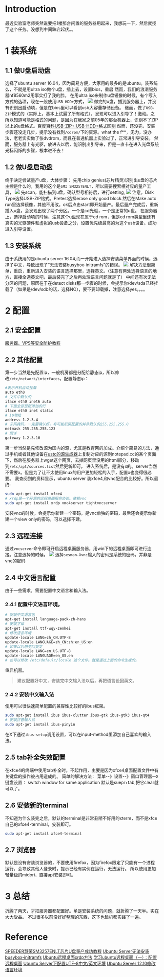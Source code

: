 # Introduction
最近实验室老师突然说要把1楼那台闲置的服务器用起来，我想玩一下，然后就揽了这个任务。没想到中间跌宕起伏。。
# 1 装系统
## 1.1 做U盘启动盘
选择了ubuntu server 16.04，因为简易方便，大家用的最多的是ubuntu。装系统么，不就是用ultra iso做个u盘，插上去，设置bios，重启
然而，我们的浪潮服务器nf8560m2用事实打了我的脸。
在用ultra iso来制作u盘镜像的时候，有个写入方式的选项，现在一般使用`USB HDD+`方式，
![](http://www.upantool.com/uploads/allimg/130119/1_130119191723_1.JPG)
做完的u盘，插到服务器上，并没有识别出启动项，但是在bios里可以看到usb大容量存储设备。
继而，做了`USB-ZIP`模式的（实际上，基本上试遍了所有格式），发现可以进入引导了！激动。之所以知道可能是格式的问题，是因为在我家之前05年的那台机器上，识别不了ZIP以上的u盘格式。[百度百科USB-ZIP+ USB-HDD+格式区别](http://baike.baidu.com/view/1783576.htm)
然而，还没完，安装步骤还没走几步，提示没有找到`/cdrom/`下的资源。what the f\*\*，无力，没办法，老老实实做了张dvdrom，而且在普通机器上实验过了，正常进引导安装。
然而，服务器上有光驱，放进去以后，能识别出引导来，但是一直卡在进入光盘系统光标闪烁的步骤，根本进不去！
## 1.2 做U盘启动盘
终于决定尝试量产u盘，大体步骤：
先用chip genius(芯片精灵)识别出u盘的芯片主控是什么的，我用的这个是`SMI SM3257ENLT`，所以需要搜索相对应的量产工具，
![](http://www.upantool.com/uploads/allimg/151201/2229505048-2.jpg)
先scan，能扫描到u盘，确认型号相符后，进行setting,
![](http://www.upantool.com/uploads/allimg/151201/2229502523-3.jpg)
注意，Disk Type选择USB-ZIP格式。Pretest选择erase only good block.然后在Make auto run里选择镜像，其他不用改。ok后点击start即开始量产。最后量产完成后，重新插入u盘，会发现出现了两个分区。一个是cd光驱，一个是正常的u盘。
在服务器上，选择启动项的时候，注意这个u盘现在属于cd rom，但是cd rom类型里还有真实的光驱硬件和虚拟的usb设备之分，设置优先级最高的为这个usb设备。成功进入引导设置。
## 1.3 安装系统
由于系统用的是ubuntu server 16.04,而一开始进入选择安装菜单界面的时候，选择了中文，导致出现了“无法安装busybox-initramfs”的错误。
![](http://54yh.cc/wp-content/uploads/2015/12/ubuntu_error_2.png)
解决方法很简单，重启，重新进入安装的语言选择那里，选择英文。（注意有两处选择语言的地方，直接全选英文吧，最后装完了之后再处理语言问题就是了）
中间还有次无法分区的问题，原因在于在detect disks那一步骤的时候，会提示你/dev/sda已经挂载了（如果是/dev/sdb的话，选择NO），要不要卸载掉，注意选择yes。。。。
# 2 配置
## 2.1 安全配置
[服务器、VPS等安全防护教程]( http://www.findspace.name/easycoding/1714)
## 2.2 其他配置
第一步当然是先配置ip，一般机房都是分配给静态ip，所以修改`/etc/network/interfaces`，配置静态ip：
```bash
#表示开机自动挂载
auto eth0
# 文件中默认的
iface eth0 inet6 auto
# 下面全部是新添加的行
iface eth0 inet static
# ip地址
address 1.2.3.4
# 子网掩码，一定要确认好，有可能机房配置的并非默认的255.255.255.0
netmask 255.255.255.123
# 网关
gateway 1.2.3.10
```
第一步当然是先修改源为国内的源，尤其是教育网的加成。介绍个简易的方法，通过手机或者其他设备在[ustc的源生成器](https://mirrors.ustc.edu.cn/repogen/)上复制对应的源到notepad.cc的某个页面下，然后在服务器上wget这个网页，去掉网页里没用的html部分，移动到`/etc/apt/sources.list`然后更新即可。
进入系统后，是没有x的。server当然不需要x。但是为了让不太使用linux的用户更加轻松的入手，配置x也变得很必要。
我查阅到的资料显示，ubuntu server 装xfce4,和vnc配合的比较好。所以最终:
```bash
sudo apt-get install xfce4
# xrdp是一个开源的远程桌面服务协议。依赖vnc
sudo apt-get install xrdp vnc4server tightvncserver
```
安装vnc的时候，会提示你新建一个密码，是vnc单独的密码，最后还会提示你新建一个view only的密码，可以选择不建。
## 2.3 远程连接
通过`vncserver`命令即可开启远程桌面服务器，用win下的远程桌面即可进行连接。注意选择的时候，
![](http://h.hiphotos.baidu.com/exp/w=480/sign=c6e8faeab21bb0518f24b2200678da77/09fa513d269759ee52f29603b3fb43166c22df5c.jpg)
选择`sesman-Xvnc`输入的密码是系统的密码，并非是vnc的密码
## 2.4 中文语言配置
由于一些需求，需要配置中文语言和输入法。
### 2.4.1 配置中文语言环境。
```bash
# 安装中文语言包
apt-get install language-pack-zh-hans
# 安装字体
apt-get install ttf-wqy-zenhei
# 修改语言环境
update-locale LANG=zh_CN.UTF-8
update-locale LANGUAGE=zh_CN:zh:en_US:en
# 如果以后想变回英文
update-locale LANG=en_US.UTF-8
update-locale LANGUAGE=en_US.en
# 也可以修改 /etc/default/locale 这个文件。就是通过上面的命令生成的。
```
重启机器。
>建议配置好中文，安装完中文输入法以后，再把语言设回英文。

### 2.4.2 安装中文输入法
使用可以很快速简单配置的兼容性比较好的ibus框架。
```bash
sudo apt-get install ibus ibus-clutter ibus-gtk ibus-gtk3 ibus-qt4 
# 安装拼音输入法
sudo apt-get install ibus-pinyin
```
在X下通过`ibus-setup`调用设置，可以在input-method里添加自己喜欢的输入法。

## 2.5 tab补全失效配置
在xfce4的终端中使用tab补全时，不起作用，主要是因为xfce4桌面配置文件中有关键盘的操作被占用造成的。
简单的解决方法：
菜单--》设置--》窗口管理器--》键盘设置：
switch window for same application 默认是suepr+tab,把它clear就可以了。

## 2.6 安装新的terminal
不知道为什么装完之后，默认的terminal是非常丑陋不好用的xterm，而不是xfce自己的xfce4-terminal，安装即可。
```bash
sudo apt-get install xfce4-terminal
```
## 2.7 浏览器
默认是没有安装浏览器的，不要使用firefox，因为firefox限定了只能有一个进程运行，会导致其他人登录时，提示已经有实例在运行，无法运行。
所以使用更加轻量级的midori，直接apt安装即可。
# 3 总结
折腾了两天，才把服务器都配置好。单是安装系统的问题，就折腾了一天半。实在大大受益。
不过很多以前没好好整理的东西，这下也趁机都实践了一遍。


# Reference
[SPEEDER慧荣SM3257ENLT芯片U盘量产成功教程](http://www.upantool.com/jiaocheng/liangchan/SMI/8051.html)
[Ubuntu Server无法安装busybox-initramfs](http://54yh.cc/724.html)
[Ubuntu远程桌面xrdp方法](http://www.cnblogs.com/kungfupanda/p/3328536.html)
[学习ubuntu远程桌面（一）：配置远程桌面](http://www.ilanni.com/?p=9596)
[Ubuntu Server下配置UTF-8中文/英文环境](http://greenzb.blog.51cto.com/745896/1211640)
[Ubuntu Server 12.10修改语言环境](http://codelife.me/blog/2012/12/04/change-default-locale-in-ubuntu-server-12-dot-10/)